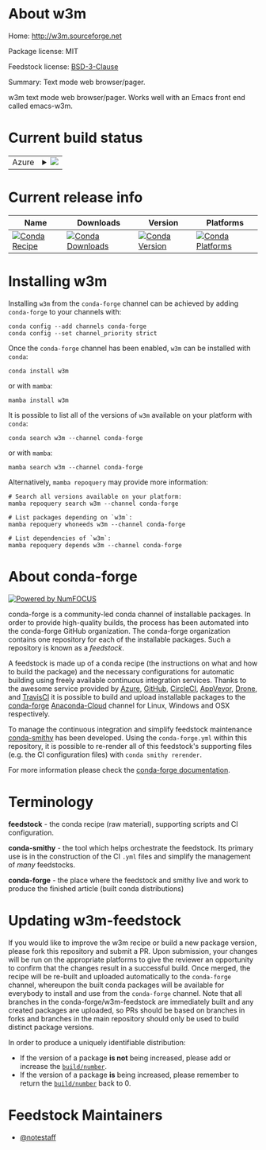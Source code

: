About w3m
=========

Home: http://w3m.sourceforge.net

Package license: MIT

Feedstock license: [BSD-3-Clause](https://github.com/conda-forge/w3m-feedstock/blob/main/LICENSE.txt)

Summary: Text mode web browser/pager.

w3m text mode web browser/pager.  Works well with an Emacs front end called emacs-w3m.


Current build status
====================


<table>
    
  <tr>
    <td>Azure</td>
    <td>
      <details>
        <summary>
          <a href="https://dev.azure.com/conda-forge/feedstock-builds/_build/latest?definitionId=2129&branchName=main">
            <img src="https://dev.azure.com/conda-forge/feedstock-builds/_apis/build/status/w3m-feedstock?branchName=main">
          </a>
        </summary>
        <table>
          <thead><tr><th>Variant</th><th>Status</th></tr></thead>
          <tbody><tr>
              <td>linux_64_openssl1.1.1</td>
              <td>
                <a href="https://dev.azure.com/conda-forge/feedstock-builds/_build/latest?definitionId=2129&branchName=main">
                  <img src="https://dev.azure.com/conda-forge/feedstock-builds/_apis/build/status/w3m-feedstock?branchName=main&jobName=linux&configuration=linux_64_openssl1.1.1" alt="variant">
                </a>
              </td>
            </tr><tr>
              <td>linux_64_openssl3</td>
              <td>
                <a href="https://dev.azure.com/conda-forge/feedstock-builds/_build/latest?definitionId=2129&branchName=main">
                  <img src="https://dev.azure.com/conda-forge/feedstock-builds/_apis/build/status/w3m-feedstock?branchName=main&jobName=linux&configuration=linux_64_openssl3" alt="variant">
                </a>
              </td>
            </tr><tr>
              <td>osx_64_openssl1.1.1</td>
              <td>
                <a href="https://dev.azure.com/conda-forge/feedstock-builds/_build/latest?definitionId=2129&branchName=main">
                  <img src="https://dev.azure.com/conda-forge/feedstock-builds/_apis/build/status/w3m-feedstock?branchName=main&jobName=osx&configuration=osx_64_openssl1.1.1" alt="variant">
                </a>
              </td>
            </tr><tr>
              <td>osx_64_openssl3</td>
              <td>
                <a href="https://dev.azure.com/conda-forge/feedstock-builds/_build/latest?definitionId=2129&branchName=main">
                  <img src="https://dev.azure.com/conda-forge/feedstock-builds/_apis/build/status/w3m-feedstock?branchName=main&jobName=osx&configuration=osx_64_openssl3" alt="variant">
                </a>
              </td>
            </tr>
          </tbody>
        </table>
      </details>
    </td>
  </tr>
</table>

Current release info
====================

| Name | Downloads | Version | Platforms |
| --- | --- | --- | --- |
| [![Conda Recipe](https://img.shields.io/badge/recipe-w3m-green.svg)](https://anaconda.org/conda-forge/w3m) | [![Conda Downloads](https://img.shields.io/conda/dn/conda-forge/w3m.svg)](https://anaconda.org/conda-forge/w3m) | [![Conda Version](https://img.shields.io/conda/vn/conda-forge/w3m.svg)](https://anaconda.org/conda-forge/w3m) | [![Conda Platforms](https://img.shields.io/conda/pn/conda-forge/w3m.svg)](https://anaconda.org/conda-forge/w3m) |

Installing w3m
==============

Installing `w3m` from the `conda-forge` channel can be achieved by adding `conda-forge` to your channels with:

```
conda config --add channels conda-forge
conda config --set channel_priority strict
```

Once the `conda-forge` channel has been enabled, `w3m` can be installed with `conda`:

```
conda install w3m
```

or with `mamba`:

```
mamba install w3m
```

It is possible to list all of the versions of `w3m` available on your platform with `conda`:

```
conda search w3m --channel conda-forge
```

or with `mamba`:

```
mamba search w3m --channel conda-forge
```

Alternatively, `mamba repoquery` may provide more information:

```
# Search all versions available on your platform:
mamba repoquery search w3m --channel conda-forge

# List packages depending on `w3m`:
mamba repoquery whoneeds w3m --channel conda-forge

# List dependencies of `w3m`:
mamba repoquery depends w3m --channel conda-forge
```


About conda-forge
=================

[![Powered by
NumFOCUS](https://img.shields.io/badge/powered%20by-NumFOCUS-orange.svg?style=flat&colorA=E1523D&colorB=007D8A)](https://numfocus.org)

conda-forge is a community-led conda channel of installable packages.
In order to provide high-quality builds, the process has been automated into the
conda-forge GitHub organization. The conda-forge organization contains one repository
for each of the installable packages. Such a repository is known as a *feedstock*.

A feedstock is made up of a conda recipe (the instructions on what and how to build
the package) and the necessary configurations for automatic building using freely
available continuous integration services. Thanks to the awesome service provided by
[Azure](https://azure.microsoft.com/en-us/services/devops/), [GitHub](https://github.com/),
[CircleCI](https://circleci.com/), [AppVeyor](https://www.appveyor.com/),
[Drone](https://cloud.drone.io/welcome), and [TravisCI](https://travis-ci.com/)
it is possible to build and upload installable packages to the
[conda-forge](https://anaconda.org/conda-forge) [Anaconda-Cloud](https://anaconda.org/)
channel for Linux, Windows and OSX respectively.

To manage the continuous integration and simplify feedstock maintenance
[conda-smithy](https://github.com/conda-forge/conda-smithy) has been developed.
Using the ``conda-forge.yml`` within this repository, it is possible to re-render all of
this feedstock's supporting files (e.g. the CI configuration files) with ``conda smithy rerender``.

For more information please check the [conda-forge documentation](https://conda-forge.org/docs/).

Terminology
===========

**feedstock** - the conda recipe (raw material), supporting scripts and CI configuration.

**conda-smithy** - the tool which helps orchestrate the feedstock.
                   Its primary use is in the construction of the CI ``.yml`` files
                   and simplify the management of *many* feedstocks.

**conda-forge** - the place where the feedstock and smithy live and work to
                  produce the finished article (built conda distributions)


Updating w3m-feedstock
======================

If you would like to improve the w3m recipe or build a new
package version, please fork this repository and submit a PR. Upon submission,
your changes will be run on the appropriate platforms to give the reviewer an
opportunity to confirm that the changes result in a successful build. Once
merged, the recipe will be re-built and uploaded automatically to the
`conda-forge` channel, whereupon the built conda packages will be available for
everybody to install and use from the `conda-forge` channel.
Note that all branches in the conda-forge/w3m-feedstock are
immediately built and any created packages are uploaded, so PRs should be based
on branches in forks and branches in the main repository should only be used to
build distinct package versions.

In order to produce a uniquely identifiable distribution:
 * If the version of a package **is not** being increased, please add or increase
   the [``build/number``](https://docs.conda.io/projects/conda-build/en/latest/resources/define-metadata.html#build-number-and-string).
 * If the version of a package **is** being increased, please remember to return
   the [``build/number``](https://docs.conda.io/projects/conda-build/en/latest/resources/define-metadata.html#build-number-and-string)
   back to 0.

Feedstock Maintainers
=====================

* [@notestaff](https://github.com/notestaff/)

